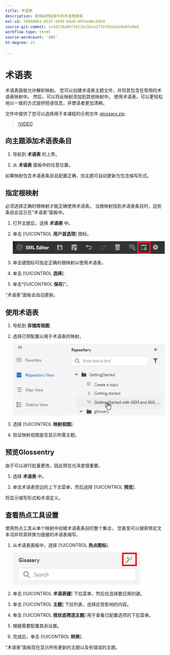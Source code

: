 ```yaml
---
title: 术语表
description: 使用AEM指南中的术语表面板
exl-id: 509880b1-852f-44f0-b4a9-09fee8bcb954
source-git-commit: 1c4d278a05f2612bc55ce277efb5da2e6a0fa9a9
workflow-type: tm+mt
source-wordcount: '385'
ht-degree: 1%

---
```


# 术语表

术语表面板允许解析映射。 您可以创建术语表主题文件，并将其包含在常用的术语表映射中。 然后，可以将此映射添加到其他映射中。 使用术语表，可以更轻松地以一致的方式提供短语信息，并使读者更加清晰。

文件中提供了您可以选择用于本课程的示例文件 [glossary.zip](assets/glossary.zip).

>[!VIDEO](https://video.tv.adobe.com/v/342765?quality=12&learn=on)

## 向主题添加术语表条目

1. 导航到 **术语表** 的上界。

2. 从 **术语表** 面板中的任意位置。

如果映射包含术语表条目且配置正确，则主题可自动更新为包含缩写形式。

## 指定根映射

必须选择正确的根映射才能正确使用术语表。 当根映射找到术语表条目时，这些条目会显示在“术语表”面板中。

1. 打开主题后，选择 **术语表** 中。

2. 单击 [!UICONTROL **用户首选项**] 图标。

   ![“用户首选项”图标](images/reuse/user-prefs-icon.png)

3. 单击键图标可指定正确的根映射以使用术语表。

4. 单击 [!UICONTROL **选择**].

5. 单击“[!UICONTROL **保存**]”。

“术语表”面板会自动更新。

## 使用术语表

1. 导航到 **存储库视图**.

2. 选择已预配置以用于术语表的映射。

   ![预配置映射图标](images/lesson-10/preconfig-map.png)

3. 选择 [!UICONTROL **映射视图**].

4. 验证映射视图是否显示所需主题。

## 预览Glossentry

由于可以进行批量更改，因此预览光泽度很重要。

1. 选择 **术语表** 中。

2. 单击术语表旁边的上下文菜单，然后选择 [!UICONTROL **预览**].

将显示缩写形式和术语定义。

## 查看热点工具设置

使用热点工具从单个映射中创建术语表条目的整个集合。 您甚至可以搜索特定文本词并将其转换为链接的术语表缩写。

1. 从术语表面板中，选择 [!UICONTROL **热点图标**].

   ![热点图标](images/lesson-10/hotspot-icon.png)

2. 单击 [!UICONTROL **术语表键**] 下拉菜单，然后仅选择要应用的键。

3. 单击 [!UICONTROL **主题**] 下拉列表，选择应受影响的内容。

4. 单击 [!UICONTROL **按状态筛选主题**] 用于查看已配置选项的下拉菜单。

5. 根据需要配置其余设置。

6. 完成后，单击 [!UICONTROL **转换**].

“术语表”面板现在显示所有更新的主题以及有错误的主题。
